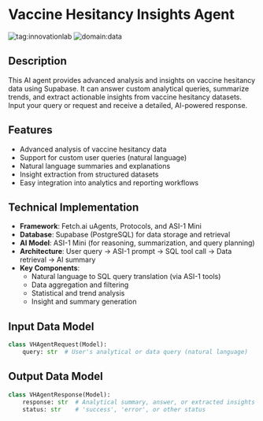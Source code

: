 # Vaccine Hesitancy Insights Agent

![tag:innovationlab](https://img.shields.io/badge/innovationlab-3D8BD3)
![domain:data](https://img.shields.io/badge/data-3D8BD3)

## Description

This AI agent provides advanced analysis and insights on vaccine hesitancy data using Supabase. It can answer custom analytical queries, summarize trends, and extract actionable insights from vaccine hesitancy datasets. Input your query or request and receive a detailed, AI-powered response.

## Features

- Advanced analysis of vaccine hesitancy data
- Support for custom user queries (natural language)
- Natural language summaries and explanations
- Insight extraction from structured datasets
- Easy integration into analytics and reporting workflows

## Technical Implementation

- **Framework**: Fetch.ai uAgents, Protocols, and ASI-1 Mini
- **Database**: Supabase (PostgreSQL) for data storage and retrieval
- **AI Model**: ASI-1 Mini (for reasoning, summarization, and query planning)
- **Architecture**: User query → ASI-1 prompt → SQL tool call → Data retrieval → AI summary
- **Key Components**:
  - Natural language to SQL query translation (via ASI-1 tools)
  - Data aggregation and filtering
  - Statistical and trend analysis
  - Insight and summary generation

## Input Data Model

```python
class VHAgentRequest(Model):
    query: str  # User's analytical or data query (natural language)
```

## Output Data Model

```python
class VHAgentResponse(Model):
    response: str  # Analytical summary, answer, or extracted insights
    status: str    # 'success', 'error', or other status
``` 